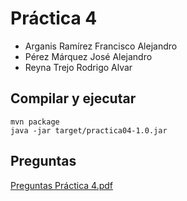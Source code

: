 # Práctica 4

- Arganis Ramírez Francisco Alejandro
- Pérez Márquez José Alejandro
- Reyna Trejo Rodrigo Alvar

## Compilar y ejecutar

```
mvn package
java -jar target/practica04-1.0.jar
```

## Preguntas


[Preguntas Práctica 4.pdf](https://objects.githubusercontent.com/github-production-repository-file-5c1aeb/489403170/8691430?X-Amz-Algorithm=AWS4-HMAC-SHA256&X-Amz-Credential=AKIAIWNJYAX4CSVEH53A%2F20220513%2Fus-east-1%2Fs3%2Faws4_request&X-Amz-Date=20220513T213220Z&X-Amz-Expires=300&X-Amz-Signature=d2d54e2c62e80dff4a60dc3522115bd3d531d1ce5e9ef35d290d474a7df99b85&X-Amz-SignedHeaders=host&actor_id=60670001&key_id=0&repo_id=489403170&response-content-disposition=attachment%3Bfilename%3DPreguntas.practica.4.pdf&response-content-type=application%2Fpdf)
